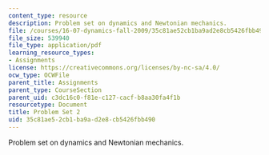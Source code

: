 ```yaml
---
content_type: resource
description: Problem set on dynamics and Newtonian mechanics.
file: /courses/16-07-dynamics-fall-2009/35c81ae52cb1ba9ad2e8cb5426fbb490_MIT16_07F09_hw02.pdf
file_size: 539940
file_type: application/pdf
learning_resource_types:
- Assignments
license: https://creativecommons.org/licenses/by-nc-sa/4.0/
ocw_type: OCWFile
parent_title: Assignments
parent_type: CourseSection
parent_uid: c3dc16c0-f81e-c127-cacf-b8aa30fa4f1b
resourcetype: Document
title: Problem Set 2
uid: 35c81ae5-2cb1-ba9a-d2e8-cb5426fbb490
---
```

Problem set on dynamics and Newtonian mechanics.